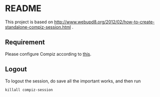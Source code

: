 # README

This project is based on http://www.webupd8.org/2012/02/how-to-create-standalone-compiz-session.html .

## Requirement

Please configure Compiz according to [this](https://wiki.archlinux.org/index.php/Compiz#Enabling_important_plugins).

## Logout

To logout the session, do save all the important works, and then run

```
killall compiz-session
```
